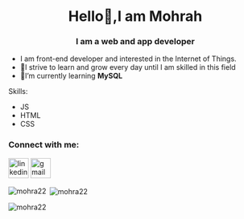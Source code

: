 <h1 align="center">Hello👋,I am Mohrah</h1>
<h3 align="center">I am a web and app developer</h3>


* I am front-end developer and interested in the Internet of Things.
* 🌱I strive to learn and grow every day until I am skilled in this field
* 🌱I’m currently learning **MySQL**




Skills:  
* JS 
* HTML 
* CSS




<h3 align="left">Connect with me:</h3>

[<img src='https://cdn.jsdelivr.net/npm/simple-icons@3.0.1/icons/linkedin.svg' alt='linkedin' height='40' width="40">](https://www.linkedin.com/in/https://www.linkedin.com/in/%D9%85%D9%87%D8%B1%D9%87-%D8%A7%D9%84%D8%AC%D8%B9%D9%8A%D8%AF-240758270?lipi=urn%3Ali%3Apage%3Ad_flagship3_profile_view_base_contact_details%3Bb%2B6GXoN6TIGc9fWek2Gf3A%3D%3D/)  [<img src='https://cdn.jsdelivr.net/npm/simple-icons@3.0.1/icons/gmail.svg' alt='gmail' height='40' width="40">](mhra0244@gmail.com)  

<p><img align="left" src="https://github-readme-stats.vercel.app/api/top-langs?username=mohra22&show_icons=true&locale=en&layout=compact" alt="mohra22" /></p>

<p>&nbsp;<img align="center" src="https://github-readme-stats.vercel.app/api?username=mohra22&show_icons=true&locale=en" alt="mohra22" /></p>

<p><img align="center" src="https://github-readme-streak-stats.herokuapp.com/?user=mohra22&" alt="mohra22" /></p>


